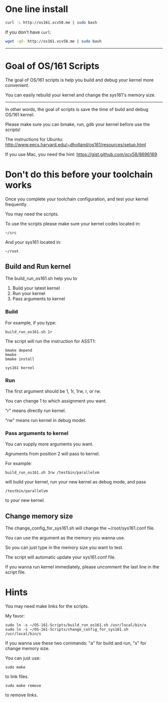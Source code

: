 # One line install
```bash
curl -L http://os161.xcv58.me | sudo bash
```

If you don't have ```curl```:
```bash
wget -qO- http://os161.xcv58.me | sudo bash
```

---

# Goal of OS/161 Scripts
The goal of OS/161 scripts is help you build and debug your kernel more convenient.

You can easily rebuild your kernel and change the sys161's memory size.

---

In other words, the goal of scripts is save the time of build and debug OS/161 kernel.

Please make sure you can bmake, run, gdb your kernel before use the scripts!

The instructions for Ubuntu:
http://www.eecs.harvard.edu/~dholland/os161/resources/setup.html

If you use Mac, you need the hint:
https://gist.github.com/xcv58/8696189

# Don't do this before your toolchain works
Once you complete your toolchain configuration, and test your kernel frequently.

You may need the scripts.

To use the scripts please make sure your kernel codes located in:
```
~/src
```

And your sys161 located in:
```
~/root
```

## Build and Run kernel
The build_run_os161.sh help you to
1. Build your latest kernel
2. Run your kernel
3. Pass arguments to kernel

### Build
For example, if you type:
```
build_run_os161.sh 1r
```
The script will run the instruction for ASST1:
```
bmake depend
bmake
bmake install
```
```
sys161 kernel
```

### Run
The first argument should be 1, 1r, 1rw, r, or rw.

You can change 1 to which assignment you want.

"r" means directly run kernel.

"rw" means run kernel in debug model.

### Pass arguments to kernel
You can supply more arguments you want.

Agruments from position 2 will pass to kernel.

For example:
```
build_run_os161.sh 3rw /testbin/parallelvm
```
will build your kernel, run your new kernel as debug mode, and pass
```
/testbin/parallelvm
```
to your new kernel.

## Change memory size
The change_config_for_sys161.sh will change the ~/root/sys161.conf file.

You can use the argument as the memory you wanna use.

So you can just type in the memory size you want to test.

The script will automatic update your sys161.conf file.

If you wanna run kernel immediately, please uncomment the last line in the script file.


# Hints
You may need make links for the scripts.

My favor:
```
sudo ln -s ~/OS-161-Scripts/build_run_os161.sh /usr/local/bin/a
sudo ln -s ~/OS-161-Scripts/change_config_for_sys161.sh /usr/local/bin/s
```

If you wanna use these two commands: "a" for build and run, "s" for change memory size.

You can just use:
```
sudo make
```
to link files.

```
sudo make remove
```
to remove links.
